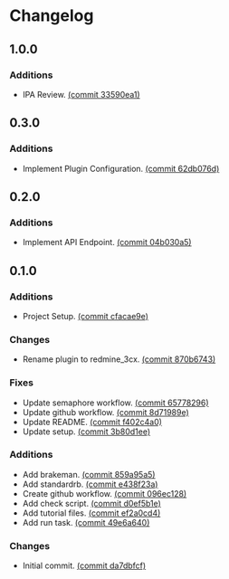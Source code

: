 # Changelog

## 1.0.0

### Additions

- IPA Review. [(commit 33590ea1)](https://github.com/renuo/redmine_3cx/commit/33590ea1)

## 0.3.0

### Additions

- Implement Plugin Configuration. [(commit 62db076d)](https://github.com/renuo/redmine_3cx/commit/62db076d)

## 0.2.0

### Additions

- Implement API Endpoint. [(commit 04b030a5)](https://github.com/renuo/redmine_3cx/commit/04b030a5)

## 0.1.0

### Additions

- Project Setup. [(commit cfacae9e)](https://github.com/renuo/redmine_3cx/commit/cfacae9e)

### Changes

- Rename plugin to redmine_3cx. [(commit 870b6743)](https://github.com/renuo/redmine_3cx/commit/870b6743)

### Fixes

- Update semaphore workflow. [(commit 65778296)](https://github.com/renuo/redmine_3cx/commit/65778296)
- Update github workflow. [(commit 8d71989e)](https://github.com/renuo/redmine_3cx/commit/8d71989e)
- Update README. [(commit f402c4a0)](https://github.com/renuo/redmine_3cx/commit/f402c4a0)
- Update setup. [(commit 3b80d1ee)](https://github.com/renuo/redmine_3cx/commit/3b80d1ee)

### Additions

- Add brakeman. [(commit 859a95a5)](https://github.com/renuo/redmine_3cx/commit/859a95a5)
- Add standardrb. [(commit e438f23a)](https://github.com/renuo/redmine_3cx/commit/e438f23a)
- Create github workflow. [(commit 096ec128)](https://github.com/renuo/redmine_3cx/commit/096ec128)
- Add check script. [(commit d0ef5b1e)](https://github.com/renuo/redmine_3cx/commit/d0ef5b1e)
- Add tutorial files. [(commit ef2a0cd4)](https://github.com/renuo/redmine_3cx/commit/ef2a0cd4)
- Add run task. [(commit 49e6a640)](https://github.com/renuo/redmine_3cx/commit/49e6a640)

### Changes

- Initial commit. [(commit da7dbfcf)](https://github.com/renuo/redmine_3cx/commit/da7dbfcf)
